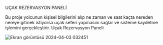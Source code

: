 UÇAK REZERVASYON PANELİ

Bu proje yolcunun kişisel bilgilerini alıp ne zaman ve saat kaçta nereden nereye gitmek istiyorsa uçak seferi yapmasını sağlar ve sisteme kaydetme işlemini gerçekleştirir.
Uçak Rezervasyon Paneli

![Ekran görüntüsü 2024-04-03 032451](https://github.com/emirhandurmus61/Ucak_Rezervasyon_Sistemi/assets/165847034/83e0d218-64ed-4fd2-b469-f25b8006c0a6)
